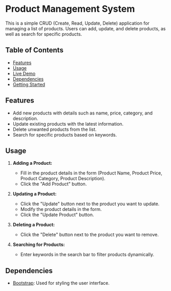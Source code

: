 # Product Management System

This is a simple CRUD (Create, Read, Update, Delete) application for managing a list of products. Users can add, update, and delete products, as well as search for specific products.

## Table of Contents

- [Features](#features)
- [Usage](#usage)
- [Live Demo](#live-demo)
- [Dependencies](#dependencies)
- [Getting Started](#getting-started)
 

## Features

- Add new products with details such as name, price, category, and description.
- Update existing products with the latest information.
- Delete unwanted products from the list.
- Search for specific products based on keywords.

## Usage

1. **Adding a Product:**
   - Fill in the product details in the form (Product Name, Product Price, Product Category, Product Description).
   - Click the "Add Product" button.

2. **Updating a Product:**
   - Click the "Update" button next to the product you want to update.
   - Modify the product details in the form.
   - Click the "Update Product" button.

3. **Deleting a Product:**
   - Click the "Delete" button next to the product you want to remove.

4. **Searching for Products:**
   - Enter keywords in the search bar to filter products dynamically.


## Dependencies

- [Bootstrap](https://getbootstrap.com/): Used for styling the user interface.

